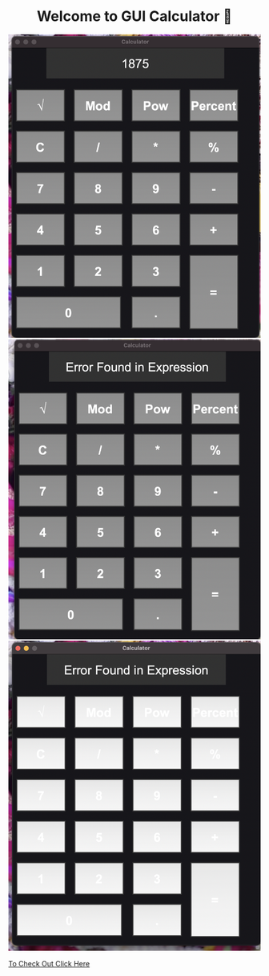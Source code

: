 <h1 align="center">Welcome to GUI Calculator 👋</h1>

<p align="center">
  <kbd>
    <img src="https://github.com/Samratrpal01/GUI-Calculator/blob/main/Screenshot%202023-02-22%20at%2011.32.14%20PM.png"></img>
  </kbd>
  
  <kbd>
    <img src="https://github.com/Samratrpal01/GUI-Calculator/blob/main/Screenshot%202023-02-22%20at%2011.36.45%20PM.png"></img>
  </kbd>
  <kbd>
    <img src="https://github.com/Samratrpal01/GUI-Calculator/blob/main/Screenshot%202023-02-22%20at%2011.33.02%20PM.png"></img>
  </kbd>
</p>

<a href="https://replit.com/@MrStark10/GUI-Calculator#main.py">To Check Out Click Here</a>


